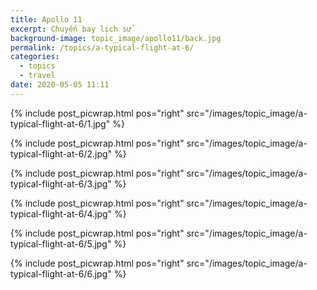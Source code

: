 ```yaml
---
title: Apollo 11
excerpt: Chuyến bay lịch sử
background-image: topic_image/apollo11/back.jpg
permalink: /topics/a-typical-flight-at-6/
categories:
  - topics
  - travel
date: 2020-05-05 11:11
---
```


{% include post_picwrap.html pos="right" src="/images/topic_image/a-typical-flight-at-6/1.jpg" %}

{% include post_picwrap.html pos="right" src="/images/topic_image/a-typical-flight-at-6/2.jpg" %}

{% include post_picwrap.html pos="right" src="/images/topic_image/a-typical-flight-at-6/3.jpg" %}

{% include post_picwrap.html pos="right" src="/images/topic_image/a-typical-flight-at-6/4.jpg" %}

{% include post_picwrap.html pos="right" src="/images/topic_image/a-typical-flight-at-6/5.jpg" %}

{% include post_picwrap.html pos="right" src="/images/topic_image/a-typical-flight-at-6/6.jpg" %}


